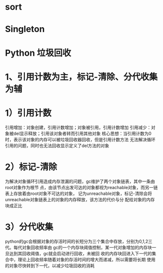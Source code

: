 # sort
# Singleton
# Python 垃圾回收
# 1、引用计数为主，标记-清除、分代收集为辅
# 1）引用计数
引用增加：对象创建，引用计数增加；对象被引用，引用计数增加
引用减少：对象被del显示释放；引用该对象者转而引用其他对象
核心思想：当引用计数为0时，表示该对象的内存可以被垃圾回收器回收，但是引用计数方法
无法解决循环引用的问题，同时也无法回收显示定义了del方法的对象

# 2）标记-清除
为解决对象循环引用造成内存泄漏的问题，gc维护了两个对象链表，其中一条由root对象作为根节
点，由该节点出发可达的对象都视为reachable对象，而另一链表上存放着由root对象不可达的对象，
记为unreachable对象，标记-清除会将unreachable对象链表上的对象的内存释放，该方法的代价与分
配给对象的内存块成正比

# 3）分代收集
python的gc会根据对象的存活时间的长短分为三个集合中存放，分别为0,1,2三代。每代对象回收频率由
gc的一个内存块阈值控制，某一代对象增加的内存块一旦达到其回收阈值，gc就会启动进行回收，未被回
收的内存块回进入下一代的集合中，理论上回收频率随着对象的存活时间的增大而递减，所以需要将长期
使用的对象尽快转到下一代，以减少垃圾回收的消耗